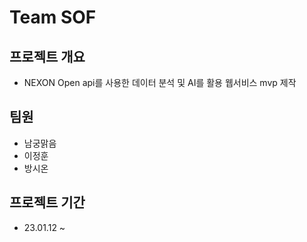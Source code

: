 # Team SOF



## 프로젝트 개요

- NEXON Open api를 사용한 데이터 분석 및 AI를 활용 웹서비스 mvp 제작

## 팀원

- 남궁맑음
- 이정훈
- 방시온

## 프로젝트 기간

- 23.01.12 ~
